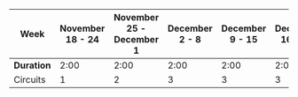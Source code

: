 | Week | November 18 - 24 |  November 25 - December 1 | December 2 - 8 | December 9 - 15 | December 16 - 22 | December 23 - 29 | December 30 - January 5 |
| ---- | ---- | ----- | ------ | ----- | ----- | ----- | ------ |
| **Duration** | 2:00 | 2:00 | 2:00 | 2:00 | 2:00 | 2:00 | 2:00 |
| Circuits | 1 | 2 | 3 | 3 | 3 | 3 | 3 |